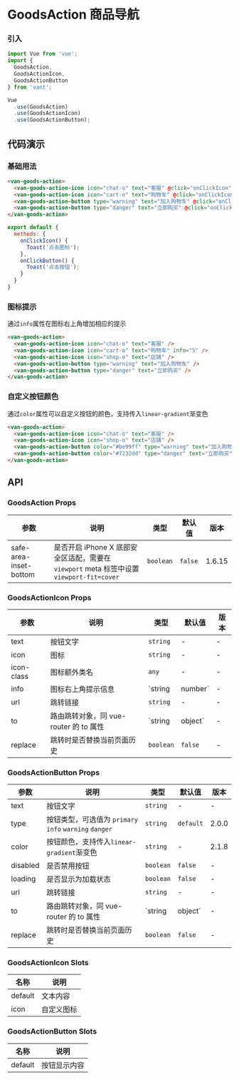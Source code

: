 # GoodsAction 商品导航

### 引入

``` javascript
import Vue from 'vue';
import {
  GoodsAction,
  GoodsActionIcon,
  GoodsActionButton
} from 'vant';

Vue
  .use(GoodsAction)
  .use(GoodsActionIcon)
  .use(GoodsActionButton);
```

## 代码演示

### 基础用法

```html
<van-goods-action>
  <van-goods-action-icon icon="chat-o" text="客服" @click="onClickIcon" />
  <van-goods-action-icon icon="cart-o" text="购物车" @click="onClickIcon" />
  <van-goods-action-button type="warning" text="加入购物车" @click="onClickButton" />
  <van-goods-action-button type="danger" text="立即购买" @click="onClickButton" />
</van-goods-action>
```

```javascript
export default {
  methods: {
    onClickIcon() {
      Toast('点击图标');
    },
    onClickButton() {
      Toast('点击按钮');
    }
  }
}
```

### 图标提示

通过`info`属性在图标右上角增加相应的提示

```html
<van-goods-action>
  <van-goods-action-icon icon="chat-o" text="客服" />
  <van-goods-action-icon icon="cart-o" text="购物车" info="5" />
  <van-goods-action-icon icon="shop-o" text="店铺" />
  <van-goods-action-button type="warning" text="加入购物车" />
  <van-goods-action-button type="danger" text="立即购买" />
</van-goods-action>
```

### 自定义按钮颜色

通过`color`属性可以自定义按钮的颜色，支持传入`linear-gradient`渐变色

```html
<van-goods-action>
  <van-goods-action-icon icon="chat-o" text="客服" />
  <van-goods-action-icon icon="shop-o" text="店铺" />
  <van-goods-action-button color="#be99ff" type="warning" text="加入购物车" />
  <van-goods-action-button color="#7232dd" type="danger" text="立即购买" />
</van-goods-action>
```

## API

### GoodsAction Props

| 参数 | 说明 | 类型 | 默认值 | 版本 |
|------|------|------|------|------|
| safe-area-inset-bottom | 是否开启 iPhone X 底部安全区适配，需要在 `viewport` meta 标签中设置 `viewport-fit=cover` | `boolean` | `false` | 1.6.15 |

### GoodsActionIcon Props

| 参数 | 说明 | 类型 | 默认值 | 版本 |
|------|------|------|------|------|
| text | 按钮文字 | `string` | - | - |
| icon | 图标 | `string` | - | - |
| icon-class | 图标额外类名 | `any` | - | - |
| info | 图标右上角提示信息 | `string | number` | - | - |
| url | 跳转链接 | `string` | - | - |
| to | 路由跳转对象，同 vue-router 的 to 属性 | `string | object` | - | - |
| replace | 跳转时是否替换当前页面历史 | `boolean` | `false` | - |

### GoodsActionButton Props

| 参数 | 说明 | 类型 | 默认值 | 版本 |
|------|------|------|------|------|
| text | 按钮文字 | `string` | - | - |
| type | 按钮类型，可选值为 `primary` `info` `warning` `danger` | `string` | `default` | 2.0.0 |
| color | 按钮颜色，支持传入`linear-gradient`渐变色 | `string` | - | 2.1.8 |
| disabled | 是否禁用按钮 | `boolean` | `false` | - | - |
| loading | 是否显示为加载状态 | `boolean` | `false` | - | - |
| url | 跳转链接 | `string` | - | - |
| to | 路由跳转对象，同 vue-router 的 to 属性 | `string | object` | - | - |
| replace | 跳转时是否替换当前页面历史 | `boolean` | `false` | - |

### GoodsActionIcon Slots

| 名称 | 说明 |
|------|------|
| default | 文本内容 |
| icon | 自定义图标 |

### GoodsActionButton Slots

| 名称 | 说明 |
|------|------|
| default | 按钮显示内容 |
